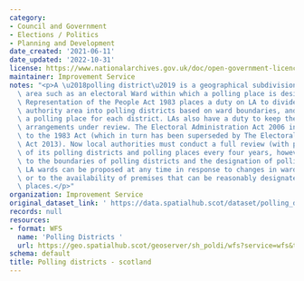 ```yaml
---
category:
- Council and Government
- Elections / Politics
- Planning and Development
date_created: '2021-06-11'
date_updated: '2022-10-31'
license: https://www.nationalarchives.gov.uk/doc/open-government-licence/version/3/
maintainer: Improvement Service
notes: "<p>A \u2018polling district\u2019 is a geographical subdivision of an electoral\
  \ area such as an electoral Ward within which a polling place is designated.  The\
  \ Representation of the People Act 1983 places a duty on LA to divide the local\
  \ authority area into polling districts based on ward boundaries, and to designate\
  \ a polling place for each district. LAs also have a duty to keep these polling\
  \ arrangements under review. The Electoral Administration Act 2006 introduced amendments\
  \ to the 1983 Act (which in turn has been superseded by The Electoral Administration\
  \ Act 2013). Now local authorities must conduct a full review (with public consultation)\
  \ of its polling districts and polling places every four years, however adjustments\
  \ to the boundaries of polling districts and the designation of polling places within\
  \ LA wards can be proposed at any time in response to changes in ward boundaries\
  \ or to the availability of premises that can be reasonably designated as polling\
  \ places.</p>"
organization: Improvement Service
original_dataset_link: ' https://data.spatialhub.scot/dataset/polling_districts-is'
records: null
resources:
- format: WFS
  name: 'Polling Districts '
  url: https://geo.spatialhub.scot/geoserver/sh_poldi/wfs?service=wfs&typeName=sh_poldi:pub_poldi
schema: default
title: Polling districts - scotland
---
```

